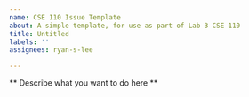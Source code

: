 ```yaml
---
name: CSE 110 Issue Template
about: A simple template, for use as part of Lab 3 CSE 110
title: Untitled
labels: ''
assignees: ryan-s-lee

---
```


** Describe what you want to do here **
